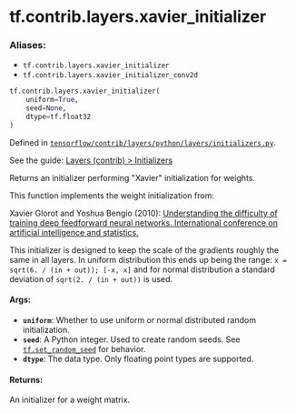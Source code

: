 <div itemscope itemtype="http://developers.google.com/ReferenceObject">
<meta itemprop="name" content="tf.contrib.layers.xavier_initializer" />
</div>

# tf.contrib.layers.xavier_initializer

### Aliases:

* `tf.contrib.layers.xavier_initializer`
* `tf.contrib.layers.xavier_initializer_conv2d`

``` python
tf.contrib.layers.xavier_initializer(
    uniform=True,
    seed=None,
    dtype=tf.float32
)
```



Defined in [`tensorflow/contrib/layers/python/layers/initializers.py`](https://www.tensorflow.org/code/tensorflow/contrib/layers/python/layers/initializers.py).

See the guide: [Layers (contrib) > Initializers](../../../../../api_guides/python/contrib.layers.md#Initializers)

Returns an initializer performing "Xavier" initialization for weights.

This function implements the weight initialization from:

Xavier Glorot and Yoshua Bengio (2010):
         [Understanding the difficulty of training deep feedforward neural
         networks. International conference on artificial intelligence and
         statistics.](
         http://www.jmlr.org/proceedings/papers/v9/glorot10a/glorot10a.pdf)

This initializer is designed to keep the scale of the gradients roughly the
same in all layers. In uniform distribution this ends up being the range:
`x = sqrt(6. / (in + out)); [-x, x]` and for normal distribution a standard
deviation of `sqrt(2. / (in + out))` is used.

#### Args:

* <b>`uniform`</b>: Whether to use uniform or normal distributed random initialization.
* <b>`seed`</b>: A Python integer. Used to create random seeds. See
        <a href="../../../tf/set_random_seed.md"><code>tf.set_random_seed</code></a> for behavior.
* <b>`dtype`</b>: The data type. Only floating point types are supported.


#### Returns:

An initializer for a weight matrix.